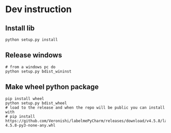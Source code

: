 # Dev instruction

## Install lib

```
python setup.py install
```

## Release windows

```
# from a windows pc do
python setup.py bdist_wininst
```

## Make wheel python package
```
pip install wheel
python setup.py bdist_wheel
# load to the release and when the repo will be public you can install with
# pip install https://github.com/Veronishi/labelmePyCharm/releases/download/v4.5.8/labelme-4.5.8-py3-none-any.whl
```
